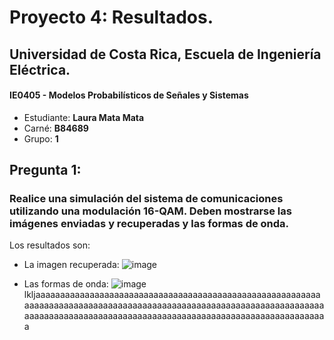 # Proyecto 4: Resultados.
## Universidad de Costa Rica, Escuela de Ingeniería Eléctrica.
#### IE0405 - Modelos Probabilísticos de Señales y Sistemas
* Estudiante: **Laura Mata Mata**
* Carné: **B84689**
* Grupo: **1**

## Pregunta 1: 
### Realice una simulación del sistema de comunicaciones utilizando una modulación **16-QAM**. Deben mostrarse las imágenes enviadas y recuperadas y las formas de onda.
Los resultados son:

* La imagen recuperada:
![image](https://user-images.githubusercontent.com/85901448/125542256-a0a52e30-745b-4c20-bbfa-25b205aad0ab.png)

* Las formas de onda:
![image](https://user-images.githubusercontent.com/85901448/125542434-99332f6f-769d-4e2b-bf23-9c3f5b16eeeb.png)
lkljaaaaaaaaaaaaaaaaaaaaaaaaaaaaaaaaaaaaaaaaaaaaaaaaaaaaaaaaaaaaaaaaaaaaaaaaaaaaaaaaaaaaaaaaaaaaaaaaaaaaaaaaaaaaaaaaaaaaaaaaaaaaaaaaaaaaaaaaaaaaaaaaaaaaaaaaaaaaaaaaaaaaaaaaaaaaaaaaaaaaa
